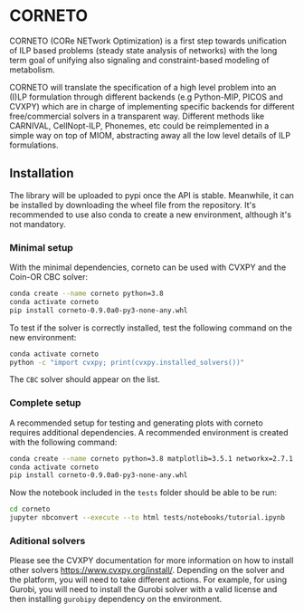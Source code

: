 # CORNETO

CORNETO (CORe NETwork Optimization) is a first step towards unification of ILP based problems (steady state analysis of networks) with the long term goal of unifying also signaling and constraint-based modeling of metabolism.

CORNETO will translate the specification of a high level problem into an (I)LP formulation through different backends (e.g Python-MIP, PICOS and CVXPY) which are in charge of implementing specific backends for different free/commercial solvers in a transparent way. Different methods like CARNIVAL, CellNopt-ILP, Phonemes, etc could be reimplemented in a simple way on top of MIOM, abstracting away all the low level details of ILP formulations.


## Installation

The library will be uploaded to pypi once the API is stable. Meanwhile, it can be installed by downloading the wheel file from the repository. It's recommended to use also conda to create a new environment, although it's not mandatory.

### Minimal setup

With the minimal dependencies, corneto can be used with CVXPY and the Coin-OR CBC solver:

```bash
conda create --name corneto python=3.8
conda activate corneto
pip install corneto-0.9.0a0-py3-none-any.whl
```

To test if the solver is correctly installed, test the following command on the new environment:

```bash
conda activate corneto
python -c "import cvxpy; print(cvxpy.installed_solvers())"
```

The `CBC` solver should appear on the list.

### Complete setup

A recommended setup for testing and generating plots with corneto requires additional dependencies. A recommended environment is created with the following command:

```bash
conda create --name corneto python=3.8 matplotlib=3.5.1 networkx=2.7.1 pandas=1.4.3 jupyter=1.0.0 pydot=1.4.1 graphviz=2.50.0
conda activate corneto
pip install corneto-0.9.0a0-py3-none-any.whl
```

Now the notebook included in the `tests` folder should be able to be run:

```bash
cd corneto
jupyter nbconvert --execute --to html tests/notebooks/tutorial.ipynb
```

### Aditional solvers

Please see the CVXPY documentation for more information on how to install other solvers https://www.cvxpy.org/install/. Depending on the solver and the platform, you will need to take different actions. For example, for using Gurobi, you will need to install the Gurobi solver with a valid license and then installing `gurobipy` dependency on the environment.